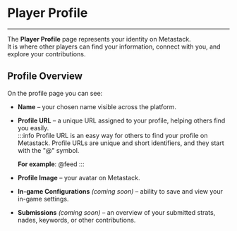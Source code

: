 # Player Profile
---

The **Player Profile** page represents your identity on Metastack.  
It is where other players can find your information, connect with you, and explore your contributions.

## Profile Overview

On the profile page you can see:

- **Name** – your chosen name visible across the platform.  
- **Profile URL** – a unique URL assigned to your profile, helping others find you easily.  
   :::info
   Profile URL is an easy way for others to find your profile on Metastack. Profile URLs are unique and short identifiers, and they start with the "@" symbol.

   **For example**: @feed
   :::
- **Profile Image** – your avatar on Metastack.  
- **In-game Configurations** *(coming soon)* – ability to save and view your in-game settings.  
- **Submissions** *(coming soon)* – an overview of your submitted strats, nades, keywords, or other contributions.  
